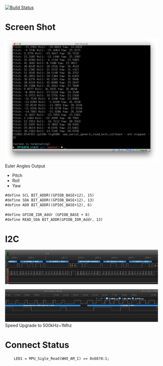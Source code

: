 [![Build Status](https://travis-ci.org/but0n/MPU6050_stm32.png)](https://travis-ci.org/but0n/MPU6050_stm32)
# Screen Shot

![](IMG/tty.png)
Euler Angles Output
* Pitch
* Roll
* Yaw

```
#define SCL BIT_ADDR((GPIOB_BASE+12), 15)
#define SDA BIT_ADDR((GPIOB_BASE+12), 13)
#define AD0 BIT_ADDR((GPIOC_BASE+12), 6)

#define GPIOB_IDR_Addr (GPIOB_BASE + 8)
#define READ_SDA BIT_ADDR(GPIOB_IDR_Addr, 13)
```

# I2C

![i2c](IMG/iic.png)

![img](IMG/Faster.png)
Speed Upgrade to 500kHz~1Mhz

# Connect Status

```
    LED1 = MPU_Sigle_Read(WHO_AM_I) == 0x68?0:1;
```

